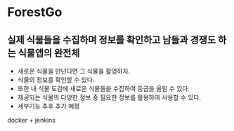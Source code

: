 ﻿# ForestGo
## 실제 식물들을 수집하며 정보를 확인하고 남들과 경쟁도 하는 식물앱의 완전체
- 새로운 식물을 만난다면 그 식물을 촬영하자.
- 식물의 정보를 확인할 수 있다.
- 또한 내 식물 도감에 새로운 식물들을 수집하여 등급을 올릴 수 있다.
- 제공되는 식물의 다양한 정보 중 필요한 정보를 활용하여 사용할 수 있다.
- 세부기능 추후 추가 예정

docker + jenkins